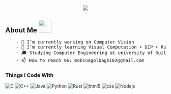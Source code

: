 
<h1 align="center">
  <a href="https://git.io/typing-svg">
    <img src="https://readme-typing-svg.herokuapp.com/?lines=Hi+there👋;This+is+Mobina+Golbaghi!&center=true&size=30">
  </a>
</h1>

<h2>About Me <img src="https://raw.githubusercontent.com/innng/innng/master/assets/kyubey.gif" height="40" /></h2>
<pre>
    - 🔭 I’m currently working on Computer Vision
    - 🌱 I’m currently learning Visual Computation • DIP • Rust 
    - 🎓 𝚂𝚝𝚞𝚍𝚢𝚒𝚗𝚐 Computer Engineering at university of Guilan
    - 📫 How to reach me: mobinagolbaghi82@gmail.com
</pre>


<h3>Things I Code With</h3> 

 ![C](https://img.shields.io/badge/C-A8B9CC?logo=c&logoColor=white&style=for-the-badge)
 ![C++](https://img.shields.io/badge/C++-00599C?logo=cplusplus&logoColor=white&style=for-the-badge)
 ![Java](https://img.shields.io/badge/Java-F8981D?logo=java&logoColor=white&style=for-the-badge)
 ![Python](https://img.shields.io/badge/Python-3776AB?logo=python&logoColor=white&style=for-the-badge)
 ![Rust](https://img.shields.io/badge/Rust-000000?logo=rust&logoColor=white&style=for-the-badge)
 ![html5](https://img.shields.io/badge/HTML5-e32d46?logo=HTML5&logoColor=white&style=for-the-badge)
 ![css](https://img.shields.io/badge/CSS3-1e5ce3?logo=HTML5&logoColor=white&style=for-the-badge)
 ![Nodejs](https://img.shields.io/badge/Nodejs-43853d?logo=HTML5&logoColor=white&style=for-the-badge)
 


<!--    
[![](https://img.shields.io/badge/linkedin-0a66c2)](http://linkedin.com/in/ingridrosselis)
[![](https://img.shields.io/badge/mastodon-6364ff)](https://tech.lgbt/@innng)
[![](https://img.shields.io/badge/osu!-ff66ab)](https://osu.ppy.sh/users/4606212)
[![](https://img.shields.io/badge/enka.network-69899c)](https://enka.network/u/Inng/1A4HU1/10000069/1985924/)
</div>


